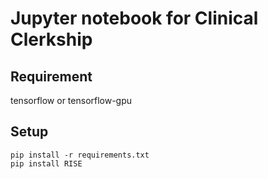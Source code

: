 # Jupyter notebook for Clinical Clerkship #

## Requirement
tensorflow or tensorflow-gpu

## Setup ##
    pip install -r requirements.txt
    pip install RISE